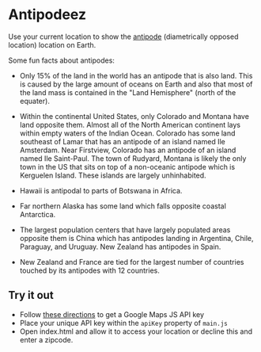 # Antipodeez

Use your current location to show the [antipode](https://en.wikipedia.org/wiki/Antipodes) (diametrically opposed location) location on Earth.

Some fun facts about antipodes:

* Only 15% of the land in the world has an antipode that is also land. This is caused by the large amount of oceans on Earth and also that
  most of the land mass is contained in the "Land Hemisphere" (north of the equater).

* Within the continental United States, only Colorado and Montana have land opposite them. Almost all of the North American
  continent lays within empty waters of the Indian Ocean. Colorado has some land southeast of Lamar that has an antipode of an island named
  Ile Amsterdam. Near Firstview, Colorado has an antipode of an island named Ile Saint-Paul. The town of Rudyard, Montana is likely the
  only town in the US that sits on top of a non-oceanic antipode  which is Kerguelen Island. These islands are largely unhinhabited.

* Hawaii is antipodal to parts of Botswana in Africa.

* Far northern Alaska has some land which falls opposite coastal Antarctica.

* The largest population centers that have largely populated areas opposite them is China which has antipodes landing in Argentina, Chile,
  Paraguay, and Uruguay. New Zealand has antipodes in Spain.

* New Zealand and France are tied for the largest number of countries touched by its antipodes with 12 countries.

## Try it out

* Follow [these directions](https://developers.google.com/maps/documentation/javascript/get-api-key) to get a Google Maps JS API key
* Place your unique API key within the `apiKey` property of `main.js`
* Open index.html and allow it to access your location or decline this and enter a zipcode.
